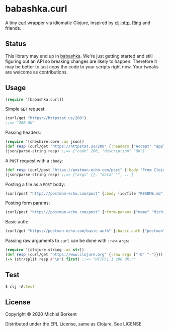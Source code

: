 # babashka.curl

A tiny [curl](https://curl.haxx.se/) wrapper via idiomatic Clojure, inspired by [clj-http](https://github.com/dakrone/clj-http#philosophy), [Ring](https://github.com/ring-clojure/ring) and friends.

## Status

This library may end up in
[babashka](https://github.com/borkdude/babashka/). We're just getting started
and still figuring out an API so breaking changes are likely to
happen. Therefore it may be better to just copy the code to your scripts right
now. Your tweaks are welcome as contributions.

## Usage

``` clojure
(require '[babashka.curl])
```

Simple `GET` request:

``` clojure
(curl/get "https://httpstat.us/200")
;;=> "200 OK"
```

Passing headers:

``` clojure
(require '[cheshire.core :as json])
(def resp (curl/get "https://httpstat.us/200" {:headers {"Accept" "application/json"}}))
(json/parse-string resp) ;;=> {"code" 200, "description" "OK"}
```

A `POST` request with a `:body`:

``` clojure
(def resp (curl/post "https://postman-echo.com/post" {:body "From Clojure"}))
(json/parse-string resp) ;;=> {"args" {}, "data" "", ...}
```

Posting a file as a `POST` body:

``` clojure
(curl/post "https://postman-echo.com/post" {:body (io/file "README.md")})
```

Posting form params:

``` clojure
(curl/post "https://postman-echo.com/post" {:form-params {"name" "Michiel"}})
```

Basic auth:

``` clojure
(curl/get "https://postman-echo.com/basic-auth" {:basic-auth ["postman" "password"]})
```

Passing raw arguments to `curl` can be done with `:raw-args`:

``` clojure
(require '[clojure.string :as str])
(def resp (curl/get "https://www.clojure.org" {:raw-args ["-D" "-"]}))
(-> (str/split resp #"\n") first) ;;=> "HTTP/1.1 200 OK\r"
```

## Test

``` clojure
$ clj -A:test
```

## License

Copyright © 2020 Michiel Borkent

Distributed under the EPL License, same as Clojure. See LICENSE.

